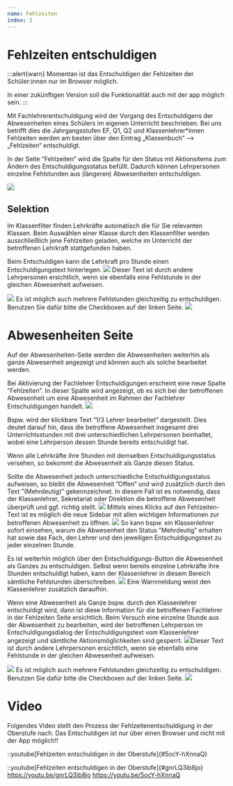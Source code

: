 ```yaml
---
name: Fehlzeiten
index: 3
---
```


# Fehlzeiten entschuldigen
:::alert{warn}
Momentan ist das Entschuldigen der Fehlzeiten der Schüler:innen nur im Browser möglich.

In einer zukünftigen Version soll die Funktionalität auch mit der app möglich sein.
:::

Mit Fachlehrerentschuldigung wird der Vorgang des Entschuldigens der Abwesenheiten eines Schülers im eigenen Unterricht beschrieben. Bei uns betrifft dies die Jahrgangsstufen EF, Q1, Q2 und Klassenlehrer*innen 
Fehlzeiten werden am besten über den Eintrag „Klassenbuch“ --> „Fehlzeiten“ entschuldigt.

In der Seite ”Fehlzeiten” wird die Spalte für den Status mit Aktionsitems zum Ändern des Entschuldigungsstatus befüllt.
Dadurch können Lehrpersonen einzelne Fehlstunden aus (längeren) Abwesenheiten entschuldigen.

![](/Bilder/webuntis/LuL/wu_Fachlehrerentschuldigung1.png)
## Selektion
Im Klassenfilter finden Lehrkräfte automatisch die für Sie relevanten Klassen.
Beim Auswählen einer Klasse durch den Klassenfilter werden ausschließlich jene Fehlzeiten geladen, welche im Unterricht der betroffenen Lehrkraft stattgefunden haben.

Beim Entschuldigen kann die Lehrkraft pro Stunde einen Entschuldigungstext hinterlegen.
![](/Bilder/webuntis/LuL/wu_Fachlehrerentschuldigung2.png)
Dieser Text ist durch andere Lehrpersonen ersichtlich, wenn sie ebenfalls eine Fehlstunde in der gleichen Abwesenheit aufweisen.

![](/Bilder/webuntis/LuL/wu_Fachlehrerentschuldigung3.png)
Es ist möglich auch mehrere Fehlstunden gleichzeitig zu entschuldigen. Benutzen Sie dafür bitte die Checkboxen auf der linken Seite.
![](/Bilder/webuntis/LuL/wu_Fachlehrerentschuldigung4.png)

# Abwesenheiten Seite 
Auf der Abwesenheiten-Seite werden die Abwesenheiten weiterhin als ganze Abwesenheit angezeigt und können auch als solche bearbeitet werden.

Bei Aktivierung der Fachlehrer Entschuldigungen erscheint eine neue Spalte ”Fehlzeiten”.
In dieser Spalte wird angezeigt, ob es sich bei der betroffenen Abwesenheit um eine Abwesenheit im Rahmen der Fachlehrer Entschuldigungen handelt.
![](/Bilder/webuntis/LuL/wu_Fachlehrerentschuldigung5.png)

Bspw. wird der klickbare Text ”1/3 Lehrer bearbeitet” dargestellt. Dies deutet darauf hin, dass die betroffene Abwesenheit insgesamt drei Unterrichtsstunden mit drei unterschiedlichen Lehrpersonen beinhaltet, wobei eine Lehrperson dessen Stunde bereits entschuldigt hat.

Wenn alle Lehrkräfte ihre Stunden mit demselben Entschuldigungsstatus versehen, so bekommt die Abwesenheit als Ganze diesen Status.

Sollte die Abwesenheit jedoch unterschiedliche Entschuldigungsstatus aufweisen, so bleibt die Abwesenheit ”Offen” und wird zusätzlich durch den Text ”(Mehrdeutig)” gekennzeichnet. In diesem Fall ist es notwendig, dass der Klassenlehrer, Sekretariat oder Direktion die betroffene Abwesenheit überprüft und ggf. richtig stellt.
![](/Bilder/webuntis/LuL/wu_Fachlehrerentschuldigung6.png)
Mittels eines Klicks auf den Fehlzeiten-Text ist es möglich die neue Sidebar mit allen wichtigen Informationen zur betroffenen Abwesenheit zu öffnen.
![](/Bilder/webuntis/LuL/wu_Fachlehrerentschuldigung7.png)
So kann bspw. ein Klassenlehrer sofort einsehen, warum die Abwesenheit den Status ”Mehrdeutig” erhalten hat sowie das Fach, den Lehrer und den jeweiligen Entschuldigungstext zu jeder einzelnen Stunde.
 
Es ist weiterhin möglich über den Entschuldigungs-Button die Abwesenheit als Ganzes zu entschuldigen.
Selbst wenn bereits einzelne Lehrkräfte ihre Stunden entschuldigt haben, kann der Klassenlehrer in diesem Bereich sämtliche Fehlstunden überschreiben.
![](/Bilder/webuntis/LuL/wu_Fachlehrerentschuldigung8.png)
Eine Warnmeldung weist den Klassenlehrer zusätzlich daraufhin.

Wenn eine Abwesenheit als Ganze bspw. durch den Klassenlehrer entschuldigt wird, dann ist diese Information für die betroffenen Fachlehrer in der Fehlzeiten Seite ersichtlich. Beim Versuch eine einzelne Stunde aus der Abwesenheit zu bearbeiten, wird der betroffenen Lehrperson im Entschuldigungsdialog der Entschuldigungstext vom Klassenlehrer angezeigt und sämtliche Aktionsmöglichkeiten sind gesperrt.
![](/Bilder/webuntis/LuL/wu_Fachlehrerentschuldigung9.png)Dieser Text ist durch andere Lehrpersonen ersichtlich, wenn sie ebenfalls eine Fehlstunde in der gleichen Abwesenheit aufweisen.

![](/Bilder/webuntis/LuL/wu_Fachlehrerentschuldigung3.png)
Es ist möglich auch mehrere Fehlstunden gleichzeitig zu entschuldigen. Benutzen Sie dafür bitte die Checkboxen auf der linken Seite.
![](/Bilder/webuntis/LuL/wu_Fachlehrerentschuldigung4.png)

# Video
Folgendes Video stellt den Prozess der Fehlzeitenentschuldigung in der Oberstufe nach. Das Entschuldigen ist nur über einen Browser und nicht mit der App möglich!!

::youtube[Fehlzeiten entschuldigen in der Oberstufe]{#5ocY-hXnnaQ}

::youtube[Fehlzeiten entschuldigen in der Oberstufe]{#gnrLQ3ib8jo}
https://youtu.be/gnrLQ3ib8jo
https://youtu.be/5ocY-hXnnaQ
